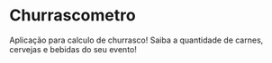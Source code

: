 # Churrascometro
Aplicação para calculo de churrasco! Saiba a quantidade de carnes, cervejas e bebidas do seu evento!
